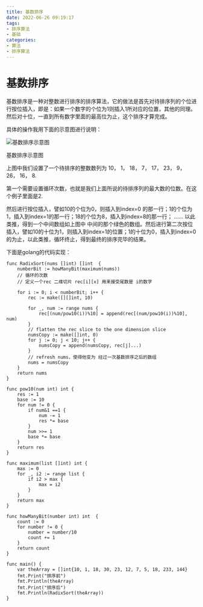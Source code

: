 ```yaml
---
title: 基数排序
date: 2022-06-26 09:19:17
tags:
- 排序算法
- 基础
categories:
- 算法
- 排序算法
---
```

# 基数排序

基数排序是一种对整数进行排序的排序算法，它的做法是首先对待排序列的个位进行按位插入，即是：如果一个数字的个位为1则插入1所对应的位置，其他的同理。然后对十位，一直到所有数字里面的最高位为止，这个排序才算完成。

具体的操作我用下面的示意图进行说明：

![基数排序示意图](http://pic.xishng.top/img/202201171550988.webp)

基数排序示意图

上图中我们设置了一个待排序的整数数列为 10， 1， 18， 7， 17， 23， 9， 26， 16， 8.

第一个需要设置循环次数，也就是我们上面所说的待排序列的最大数的位数。在这个例子里面是2.

然后进行按位插入，譬如10的个位为0，则插入到index=0 的那一行；1的个位为1，插入到index=1的那一行；18的个位为8，插入到index=8的那一行； ...... 以此类推，得到一个中间数组如上图中 中间的那个绿色的数组。然后进行第二次按位插入，譬如10的十位为1，则插入到index=1的位置；1的十位为0，插入到index=0的为止，以此类推，循环终止，得到最终的排序完毕的结果。

下面是golang的代码实现：

```golang
func RadixSort(nums []int) []int  {
	numberBit := howManyBit(maximum(nums))
	// 循环的次数
	// 定义一个rec 二维切片 rec[i][x] 用来接受尾数是 i的数字

	for i := 0; i < numberBit; i++ {
		rec := make([][]int, 10)

		for _, num := range nums {
			rec[(num/pow10(i))%10] = append(rec[(num/pow10(i))%10], num)
		}
		// flatten the rec slice to the one dimension slice
		numsCopy := make([]int, 0)
		for j := 0; j < 10; j++ {
			numsCopy = append(numsCopy, rec[j]...)
		}
		// refresh nums，使得他变为 经过一次基数排序之后的数组
		nums = numsCopy
	}
	return nums
}

func pow10(num int) int {
	res := 1
	base := 10
	for num != 0 {
		if num&1 ==1 {
			num -= 1
			res *= base
		}
		num >>= 1
		base *= base
	}
	return res
}

func maximum(list []int) int {
	max := 0
	for _, i2 := range list {
		if i2 > max {
			max = i2
		}
	}
	return max
}

func howManyBit(number int) int  {
	count := 0
	for number != 0 {
		number = number/10
		count += 1
	}
	return count
}

func main() {
	var theArray = []int{10, 1, 18, 30, 23, 12, 7, 5, 18, 233, 144}
	fmt.Print("排序前")
	fmt.Println(theArray)
	fmt.Print("排序后")
	fmt.Println(RadixSort(theArray))
}
```